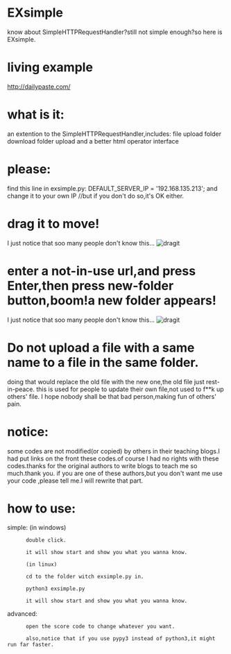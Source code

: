 # EXsimple
know about SimpleHTTPRequestHandler?still not simple enough?so here is EXsimple.

# living example
http://dailypaste.com/
	
# what is it:
  an extention to the SimpleHTTPRequestHandler,includes:
  file upload
  folder download
  folder upload
  and a better html operator interface
  
# please:
  find this line in exsimple.py:  DEFAULT_SERVER_IP = '192.168.135.213';
  and change it to your own IP
  //but if you don't do so,it's OK either.
  
# drag it to move!
  I just notice that soo many people don't know this...
  ![dragit](https://raw.githubusercontent.com/XenoAmess/EXsimple/master/pic/drag.gif)
  
# enter a not-in-use url,and press Enter,then press new-folder button,boom!a new folder appears!
  I just notice that soo many people don't know this...
  ![dragit](https://raw.githubusercontent.com/XenoAmess/EXsimple/master/pic/newFolder.gif)
  
# Do not upload a file with a same name to a file in the same folder.
  doing that would replace the old file with the new one,the old file just rest-in-peace.
  this is used for people to update their own file,not used to f**k up others' file.
  I hope nobody shall be that bad person,making fun of others' pain.
  
  
  
# notice:
  some codes are not modified(or copied) by others in their teaching blogs.I had put links on the front these codes.of course I had no rights with these codes.thanks for the original authors to write blogs to teach me so much.thank you.
  if you are one of these authors,but you don't want me use your code ,please tell me.I will rewrite that part.
  
# how to use:

  simple: (in windows)
  
          double click.
	  
          it will show start and show you what you wanna know.
	  
          (in linux)
	  
          cd to the folder witch exsimple.py in.
	  
          python3 exsimple.py
	  
          it will show start and show you what you wanna know.
	  
  advanced:
  
          open the score code to change whatever you want.
	  
          also,notice that if you use pypy3 instead of python3,it might run far faster.
